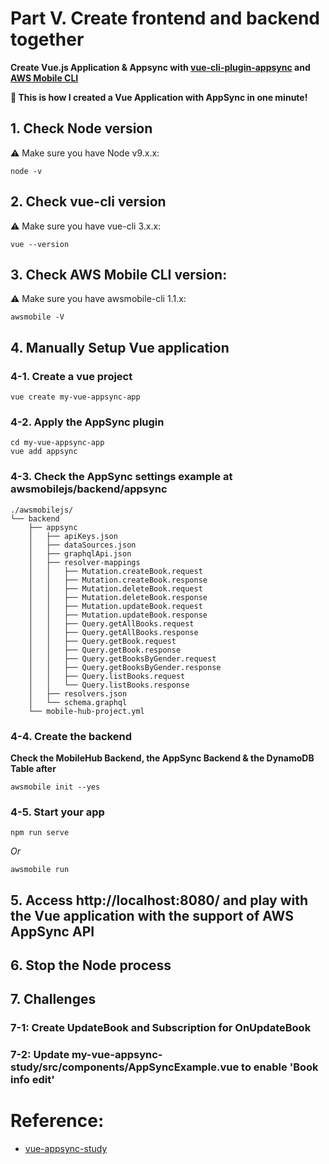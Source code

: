 # Part V. Create frontend and backend together

**Create Vue.js Application & Appsync with [vue-cli-plugin-appsync](https://github.com/komushi/vue-cli-plugin-appsync) and [AWS Mobile CLI](https://aws.github.io/aws-amplify/media/cli_guide)**

**:rocket: This is how I created a Vue Application with AppSync in one minute!**

## 1. Check Node version
:warning: Make sure you have Node v9.x.x:

```
node -v
```

## 2. Check vue-cli version
:warning: Make sure you have vue-cli 3.x.x:

```
vue --version
```

## 3. Check AWS Mobile CLI version:
:warning: Make sure you have awsmobile-cli 1.1.x:

```
awsmobile -V
```

## 4. Manually Setup Vue application
### 4-1. Create a vue project
```
vue create my-vue-appsync-app
```

### 4-2. Apply the AppSync plugin
```
cd my-vue-appsync-app
vue add appsync
```

### 4-3. Check the AppSync settings example at awsmobilejs/backend/appsync
```
./awsmobilejs/
└── backend
    ├── appsync
    │   ├── apiKeys.json
    │   ├── dataSources.json
    │   ├── graphqlApi.json
    │   ├── resolver-mappings
    │   │   ├── Mutation.createBook.request
    │   │   ├── Mutation.createBook.response
    │   │   ├── Mutation.deleteBook.request
    │   │   ├── Mutation.deleteBook.response
    │   │   ├── Mutation.updateBook.request
    │   │   ├── Mutation.updateBook.response
    │   │   ├── Query.getAllBooks.request
    │   │   ├── Query.getAllBooks.response
    │   │   ├── Query.getBook.request
    │   │   ├── Query.getBook.response
    │   │   ├── Query.getBooksByGender.request
    │   │   ├── Query.getBooksByGender.response
    │   │   ├── Query.listBooks.request
    │   │   └── Query.listBooks.response
    │   ├── resolvers.json
    │   └── schema.graphql
    └── mobile-hub-project.yml
```

### 4-4. Create the backend
**Check the MobileHub Backend, the AppSync Backend & the DynamoDB Table after**
```
awsmobile init --yes
```

### 4-5. Start your app

```
npm run serve
```

*Or*

```
awsmobile run
```

## 5. Access http://localhost:8080/ and play with the Vue application with the support of AWS AppSync API

## 6. Stop the Node process

## 7. Challenges

### 7-1: Create UpdateBook and Subscription for OnUpdateBook

### 7-2: Update my-vue-appsync-study/src/components/AppSyncExample.vue to enable 'Book info edit'

# Reference: 
* [vue-appsync-study](https://github.com/komushi/vue-appsync-study#option-i-streamlined-approach-by-using-vue-cli-plugin-appsync-and-aws-mobile-cli)